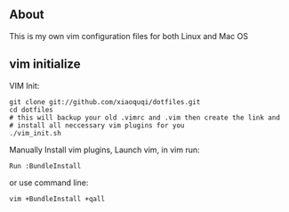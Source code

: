 ## About

This is my own vim configuration files for both Linux and Mac OS

## vim initialize

VIM Init:

    git clone git://github.com/xiaoquqi/dotfiles.git
    cd dotfiles
    # this will backup your old .vimrc and .vim then create the link and 
    # install all neccessary vim plugins for you
    ./vim_init.sh

Manually Install vim plugins, Launch vim, in vim run:

    Run :BundleInstall

or use command line:

    vim +BundleInstall +qall

